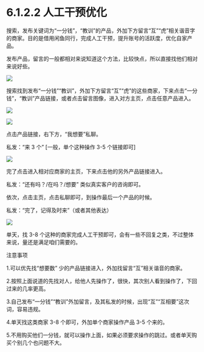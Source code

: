 # 6.1.2.2 人工干预优化

搜索，发布关键词为“一分钱”，“教训”的产品，外加下方留言“互”“虎”相关谐音字的商家。目的是借用闲鱼同行，完成人工干预，提升账号的活跃度，优化自家产品。

发布产品，留言的一般都相对来说知道这个方法，比较快点，所以直接找他们相对来说好些。

![](img/ab6e07c17d0de5de43bee9cb740bfdf0.png)

搜索找到发布“一分钱”“教训”，外加下方留言“互”“虎”的这些商家，下来点击“一分钱”，“教训”产品链接，或者点击留言图像，进入对方主页，点击任意产品进入。

![](img/8966c4ce3959088ba6bb35087402c33e.png)

![](img/c9ecada0b4a6c33b2ccc96ec9390ad6c.png)

点击产品链接，右下方，“我想要”私聊。

私发：“来 3 个” [一般，单个这种操作 3-5 个链接即可]

![](img/9457e2d9a34c47b5db6f0faa3d43005f.png)

完了点击进入相对应商家的主页，下来点击他的另外产品链接进入。

私发：“还有吗？/在吗？/想要” 类似真实客户的咨询即可。

依次，点击主页，点击私聊即可，到操作最后一个产品的时候。

私发：“完了，记得及时来”（或者其他表达）

![](img/8e78db5643facf07a9b188c134b3a8e8.png)

单天，找 3-8 个这种的商家完成人工干预即可，会有一些不回复之类，不过整体来说，量还是满足咱们需要的。

注意事项

1.可以优先找“想要数” 少的产品链接进入，外加找留言“互”相关谐音的商家。

2.按照上面说道的先找对人，给他人先操作了，很快，其次别人看到操作了，下回过来的几率更高。

3.自己发布“一分钱”“教训”外加留言，及其私发的时候，出现“互”“互相要”这次词，容易违规。

4.单天找这类商家 3-8 个即可，外加单个商家操作产品 3-5 个来的。

5.不用购买他们一分钱，就可以操作上面，如果必须要求操作的跳过。或者单天购买个别几个也问题不大。